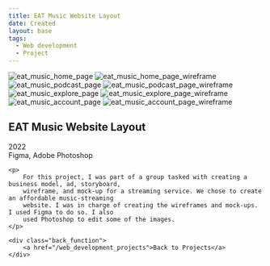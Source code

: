 ```yaml
---
title: EAT Music Website Layout
date: Created
layout: base
tags:
  - Web development
  - Project
---
```


<div class="eat_music_project_images">
    <img src="/images/eat_music_home_page.jpg" alt="eat_music_home_page">
    <img src="/images/eat_music_home_page_wireframe.jpg" alt="eat_music_home_page_wireframe">
    <img src="/images/eat_music_podcast_page.jpg" alt="eat_music_podcast_page">
    <img src="/images/eat_music_podcast_page_wireframe.jpg" alt="eat_music_podcast_page_wireframe">
    <img src="/images/eat_music_explore_page.jpg" alt="eat_music_explore_page">
    <img src="/images/eat_music_explore_page_wireframe.jpg" alt="eat_music_explore_page_wireframe">
    <img src="/images/eat_music_account_page.jpg" alt="eat_music_account_page">
    <img src="/images/eat_music_account_page_wireframe.jpg" alt="eat_music_account_page_wireframe">
</div>

<div class="project_bio">
    <h2>EAT Music Website Layout</h2>
    <p>
        2022
        <br>
        Figma, Adobe Photoshop
    </p>

    <p>
        For this project, I was part of a group tasked with creating a business model, ad, storyboard,
        wireframe, and mock-up for a streaming service. We chose to create an affordable music-streaming
        website. I was in charge of creating the wireframes and mock-ups. I used Figma to do so. I also
        used Photoshop to edit some of the images.
    </p>

    <div class="back_function">
        <a href="/web_development_projects">Back to Projects</a>
    </div>
</div>